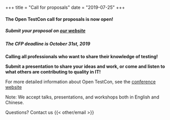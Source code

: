+++
title = "Call for proposals"
date = "2019-07-25"
+++

#### The Open TestCon call for proposals is now open!

##### Submit your proposal on [our website](https://cfp.opentestcon.org)

##### The CFP deadline is October 31st, 2019

**Calling all professionals who want to share their knowledge of testing!**

**Submit a presentation to share your ideas and work, or come and
listen to what others are contributing to quality in IT!**

For more detailed information about Open TestCon, see the [conference website](https://opentestcon.org)

Note: We accept talks, presentations, and workshops both in English and Chinese.

Questions? Contact us {{< other/email >}}
